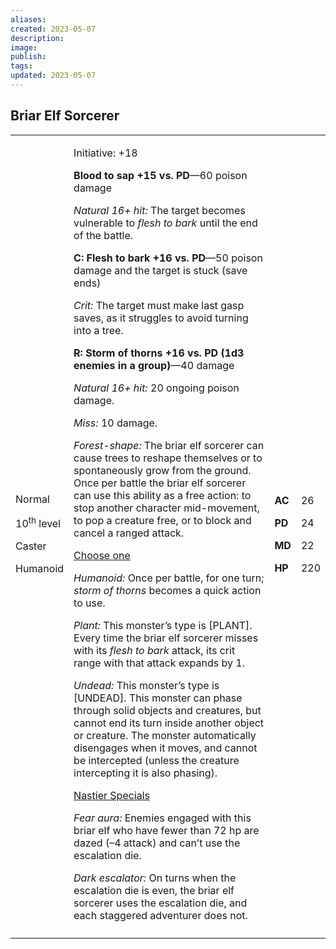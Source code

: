 ```yaml
---
aliases: 
created: 2023-05-07
description: 
image: 
publish: 
tags: 
updated: 2023-05-07
---
```


## Briar Elf Sorcerer

<table>
<colgroup>
<col style="width: 16%" />
<col style="width: 71%" />
<col style="width: 5%" />
<col style="width: 6%" />
</colgroup>
<tbody>
<tr class="odd">
<td><p>Normal</p>
<p>10<sup>th</sup> level</p>
<p>Caster</p>
<p>Humanoid</p></td>
<td><p>Initiative: +18</p>
<p><strong>Blood to sap +15 vs. PD</strong>—60 poison damage</p>
<p><em>Natural 16+ hit:</em> The target becomes vulnerable to <em>flesh
to bark</em> until the end of the battle.</p>
<p><strong>C: Flesh to bark +16 vs. PD</strong>—50 poison damage and the
target is stuck (save ends)</p>
<p><em>Crit:</em> The target must make last gasp saves, as it struggles
to avoid turning into a tree.</p>
<p><strong>R: Storm of thorns +16 vs. PD (1d3 enemies in a
group)</strong>—40 damage</p>
<p><em>Natural 16+ hit:</em> 20 ongoing poison damage.</p>
<p><em>Miss:</em> 10 damage.</p>
<p><em>Forest-shape:</em> The briar elf sorcerer can cause trees to
reshape themselves or to spontaneously grow from the ground. Once per
battle the briar elf sorcerer can use this ability as a free action: to
stop another character mid-movement, to pop a creature free, or to block
and cancel a ranged attack.</p>
<p><u>Choose one</u></p>
<p><em>Humanoid:</em> Once per battle, for one turn; <em>storm of
thorns</em> becomes a quick action to use.</p>
<p><em>Plant:</em> This monster’s type is [PLANT]. Every time the briar
elf sorcerer misses with its <em>flesh to bark</em> attack, its crit
range with that attack expands by 1.</p>
<p><em>Undead:</em> This monster’s type is [UNDEAD]. This monster can
phase through solid objects and creatures, but cannot end its turn
inside another object or creature. The monster automatically disengages
when it moves, and cannot be intercepted (unless the creature
intercepting it is also phasing).</p>
<p><u>Nastier Specials</u></p>
<p><em>Fear aura:</em> Enemies engaged with this briar elf who have
fewer than 72 hp are dazed (–4 attack) and can’t use the escalation
die.</p>
<p><em>Dark escalator:</em> On turns when the escalation die is even,
the briar elf sorcerer uses the escalation die, and each staggered
adventurer does not.</p></td>
<td><p><strong>AC</strong></p>
<p><strong>PD</strong></p>
<p><strong>MD</strong></p>
<p><strong>HP</strong></p></td>
<td><p>26</p>
<p>24</p>
<p>22</p>
<p>220</p></td>
</tr>
<tr class="even">
<td></td>
<td></td>
<td></td>
<td></td>
</tr>
</tbody>
</table>

